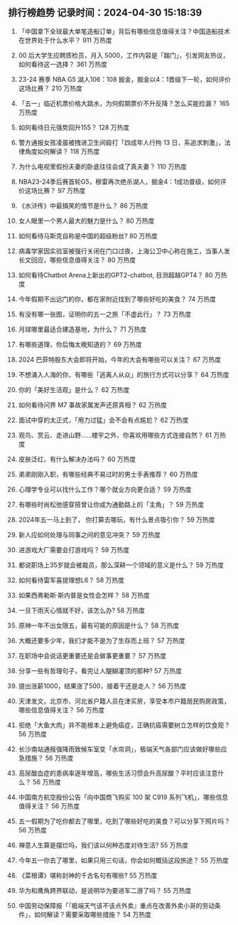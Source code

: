 
## 排行榜趋势 记录时间：2024-04-30 15:18:39
  
  1. 「中国拿下全球最大单笔造船订单」背后有哪些信息值得关注？中国造船技术在世界处于什么水平？ 911 万热度
    
  2. 00 后大学生应聘质检员，月入 5000，工作内容是「踹门」，引发网友热议，如何看待这一选择？ 361 万热度
    
  3. 23-24 赛季 NBA G5 湖人106：108 掘金，掘金以4：1晋级下一轮，如何评价这场比赛？ 210 万热度
    
  4. 「五一」临近机票价格大跳水，为何假期票价不升反降？怎么买能捡漏？ 165 万热度
    
  5. 如何看待日元强势回升155？ 128 万热度
    
  6. 警方通报女孩凌晨被拽进卫生间殴打「四成年人行拘 13 日，系追求刺激」，法律角度如何解读？ 118 万热度
    
  7. 为什么电视里假扮夫妻的卧底往往会成了真夫妻？ 110 万热度
    
  8. NBA23-24季后赛首轮G5，穆雷再次绝杀湖人，掘金4：1成功普级，如何评价这场比赛？ 97 万热度
    
  9. 《水浒传》中最搞笑的情节是什么？ 86 万热度
    
  10. 女人眼里一个男人最大的魅力是什么？ 80 万热度
    
  11. 如何看待马斯克自称是中国的超级粉丝? 80 万热度
    
  12. 病毒学家因实验室被强行关闭在门口过夜，上海公卫中心称在施工，当事人发长文回应，哪些信息值得关注？ 80 万热度
    
  13. 如何看待Chatbot Arena上新出的GPT2-chatbot, 目测超越GPT4？ 80 万热度
    
  14. 今年假期不出远门的你，都在家附近找到了哪些好吃的美食？ 74 万热度
    
  15. 有没有哪一张图，证明你的五一之旅「不虚此行」？ 73 万热度
    
  16. 月球哪里最适合建造基地，为什么？ 71 万热度
    
  17. 有哪些道理，你后悔太晚知道的？ 69 万热度
    
  18. 2024 巴菲特股东大会即将开始，今年的大会有哪些可以关注？ 67 万热度
    
  19. 不想涌入人海的你，有哪些「逃离人从众」的旅行方式可以分享？ 64 万热度
    
  20. 你的「美好生活观」是什么？ 62 万热度
    
  21. 如何看待问界 M7 事故家属发声还原真相？ 62 万热度
    
  22. 面试中穿的太正式，「用力过猛」会不会有点尴尬？ 62 万热度
    
  23. 观鸟、赏云、走进山野……楼宇之外，你喜欢用哪些方式连接自然？ 61 万热度
    
  24. 皮肤泛红，有什么解决办法吗？ 60 万热度
    
  25. 弟弟刚刚入职，有哪些经典不易过时的男士手表推荐？ 60 万热度
    
  26. 心理学专业可以找什么工作？哪个就业方向更合适？ 59 万热度
    
  27. 有哪些时尚松弛感穿搭曾让你成为通勤路上的「主角」？ 59 万热度
    
  28. 2024年五一马上到了， 你打算去哪玩，有什么景点吸引你？ 59 万热度
    
  29. 新人应如何处理与同事之间的意见冲突？ 59 万热度
    
  30. 进游戏大厂需要会打游戏吗？ 59 万热度
    
  31. 都说职场上35岁就会被裁员，那么深耕一个领域的意义是什么？ 59 万热度
    
  32. 如何看待雷军喜提理想L6？ 58 万热度
    
  33. 如果西弗勒斯·斯内普是女性会怎样？ 58 万热度
    
  34. 一旦下雨天心情就不好，该怎么办? 58 万热度
    
  35. 原神一年不出女限五，最有可能的原因是什么？ 58 万热度
    
  36. 大概还要多少年，我们才能不是为了生存而上班？ 57 万热度
    
  37. 在职场中会说话更重要还是会做事更重要？ 57 万热度
    
  38. 分享一些有哲理句子，看完让人醍醐灌顶的那种? 57 万热度
    
  39. 提出涨薪1000，结果涨了500，接着干还是走人？ 56 万热度
    
  40. 天津发文，北京市、河北省户籍人员在津买房，享受本市户籍居民购房政策，哪些信息值得关注？ 56 万热度
    
  41. 拒绝「大鱼大肉」并不能根本上避免癌症，正确抗癌需要树立怎样的饮食观？ 56 万热度
    
  42. 长沙南站通报强降雨致候车室变「水帘洞」，极端天气各部门应该做好哪些应急措施？ 56 万热度
    
  43. 高尿酸血症的患病率逐年增高，哪些生活习惯会升高尿酸？平时应该注意什么？ 56 万热度
    
  44. 中国南方航空股份公告「向中国商飞购买 100 架 C919 系列飞机」，哪些信息值得关注？ 56 万热度
    
  45. 五一假期为了吃你都去了哪里，吃到了哪些好吃的美食？可以分享下照片吗？ 56 万热度
    
  46. 禅意人生算是摆烂吗，我们该以何种态度对待生活? 55 万热度
    
  47. 今年五一你去了哪里，如果只用三句话，你会如何概括这段旅途？ 55 万热度
    
  48. 《菜根谭》堪称封神的千古名句有哪些? 55 万热度
    
  49. 华为和鹰角跨界联动，是说明华为要进军二游了吗？ 55 万热度
    
  50. 中国劳动保障报「『极端天气该不该点外卖』重点在改善外卖小哥的劳动条件」，如何解读？需要采取哪些措施？ 54 万热度
    